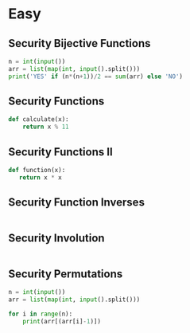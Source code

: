 # Easy

## Security Bijective Functions

```python
n = int(input())
arr = list(map(int, input().split()))
print('YES' if (n*(n+1))/2 == sum(arr) else 'NO')
```

## Security Functions

```python
def calculate(x):
    return x % 11
```

## Security Functions II

```python
def function(x):
   return x * x 
```

## Security Function Inverses

```python
```

## Security Involution

```python
```

## Security Permutations

```python
n = int(input())
arr = list(map(int, input().split()))

for i in range(n):
    print(arr[(arr[i]-1)])
```